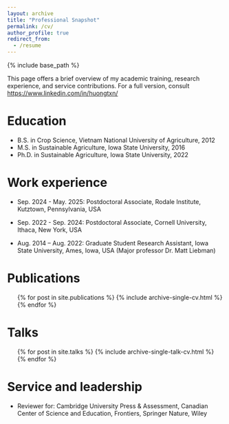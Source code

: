 ```yaml
---
layout: archive
title: "Professional Snapshot"
permalink: /cv/
author_profile: true
redirect_from:
  - /resume
---
```


{% include base_path %}

This page offers a brief overview of my academic training, research experience, and service contributions. For a full version, consult <https://www.linkedin.com/in/huongtxn/>

Education
======
* B.S. in Crop Science, Vietnam National University of Agriculture, 2012
* M.S. in Sustainable Agriculture, Iowa State University, 2016
* Ph.D. in Sustainable Agriculture, Iowa State University, 2022

Work experience
======
* Sep. 2024 - May. 2025: Postdoctoral Associate, Rodale Institute, Kutztown, Pennsylvania, USA
      
* Sep. 2022 - Sep. 2024: Postdoctoral Associate, Cornell University, Ithaca, New York, USA

*	Aug. 2014 – Aug. 2022: Graduate Student Research Assistant, Iowa State University, Ames, Iowa, USA (Major professor Dr. Matt Liebman)
  

Publications
======
  <ul>{% for post in site.publications %}
    {% include archive-single-cv.html %}
  {% endfor %}</ul>
  
Talks
======
  <ul>{% for post in site.talks %}
    {% include archive-single-talk-cv.html %}
  {% endfor %}</ul>
  
  
Service and leadership
======
* Reviewer for: Cambridge University Press & Assessment, Canadian Center of Science and Education, Frontiers, Springer Nature, Wiley

  
